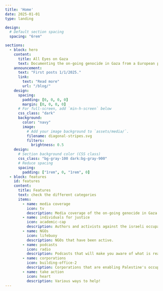 ```yaml
---
title: 'Home'
date: 2025-01-01
type: landing

design:
  # Default section spacing
  spacing: "6rem"

sections:
  - block: hero
    content:
      title: All Eyes on Gaza
      text: Documenting the on-going genocide in Gaza from a European perspective <br> Check the Resources in the upper menu and read the [blog](https://aeog2024.github.io/iiag/blog/)
    announcement:
      text: "First posts 1/1/2025."
      link:
        text: "Read more"
        url: "/blog/"  
    design:
      spacing:
        padding: [0, 0, 0, 0]
        margin: [0, 0, 0, 0]
      # For full-screen, add `min-h-screen` below
      css_class: "dark"
      background:
        color: "navy"
        image:
          # Add your image background to `assets/media/`.
          filename: diagonal-stripes.svg
          filters:
            brightness: 0.5
    design:
      # Section background color (CSS class)
      css_class: "bg-gray-100 dark:bg-gray-900"
      # Reduce spacing
      spacing:
        padding: ["1rem", 0, "1rem", 0]
  - block: features
    id: features
    content:
      title: Features
      text: check the different categories
      items:
        - name: media coverage
          icon: tv
          description: Media coverage of the on-going genocide in Gaza.
        - name: individuals for justice
          icon: academic-cap
          description: Authors and activists against the israeli occupation of Palestine.
        - name: NGOs
          icon: lifebuoy
          description: NGOs that have been active.
        - name: podcasts
          icon: radio
          description: Podcasts that will make you aware of what is really going on in our societies and in Palestine.
        - name: corporations
          icon: building-office-2
          description: Corporations that are enabling Palestine's occupation and the on-going genocide.
        - name: take action
          icon: heart
          description: Various ways to help!
---
```


